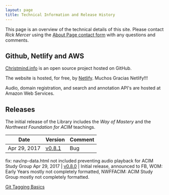 ```yaml
---
layout: page
title: Technical Information and Release History
---
```


This page is an overview of the technical details of this site. Please
contact *Rick Mercer* using the [About Page contact form](/about/) with any
questions and comments.

## Github, Netlify and AWS

[Christmind.info](https://github.com/rmercer33/christmind.info) is an
open source project hosted on GitHub.

The website is hosted, for free, by [Netlify](https://app.netlify.com/).
Muchos Gracias Netlify!!!

Audio, domain registration, and search and annotation API's are hosted
at Amazon Web Services.

## Releases

The initial release of the Library includes the *Way of Mastery* and the
*Northwest Foundation for ACIM* teachings.

Date | Version | Comment
--- | --- | ---
Apr 29, 2017 | [v0.8.1](https://v0-8-1--christmind.netlify.com/) | Bug
fix: nav/np-data.html not included preventing audio playback for ACIM
Study Group
Apr 29, 2017 | [v0.8.0](https://v0-8-0--christmind.netlify.com/) | Initial release, announced to FB, WOM: Early Years mostly not completely formatted, NWFFACIM: ACIM Study Group mostly not completely formatted.


[Git Tagging Basics](https://git-scm.com/book/en/v2/Git-Basics-Tagging)

